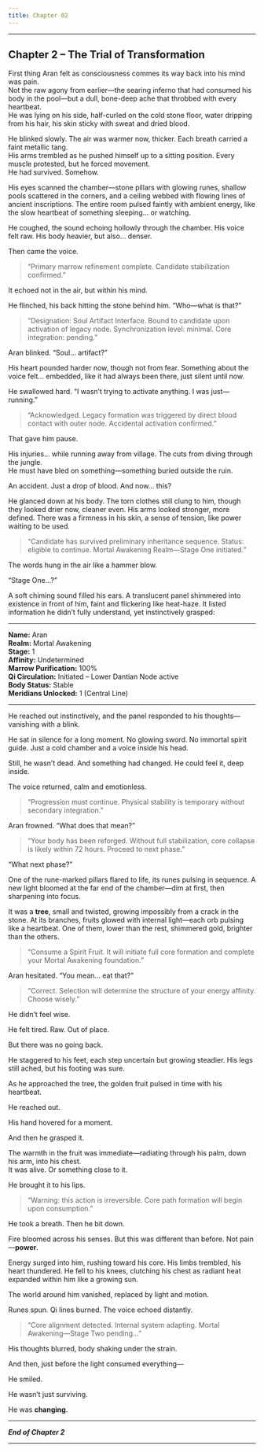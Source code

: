 ```yaml
---
title: Chapter 02
---
```


---

## **Chapter 2 – The Trial of Transformation**



First thing Aran felt as consciousness commes its way back into his mind was pain.  
Not the raw agony from earlier—the searing inferno that had consumed his body in the pool—but a dull, bone-deep ache that throbbed with every heartbeat.  
He was lying on his side, half-curled on the cold stone floor, water dripping from his hair, his skin sticky with sweat and dried blood.

He blinked slowly. The air was warmer now, thicker. Each breath carried a faint metallic tang.  
His arms trembled as he pushed himself up to a sitting position. Every muscle protested, but he forced movement.  
He had survived. Somehow.

His eyes scanned the chamber—stone pillars with glowing runes, shallow pools scattered in the corners, and a ceiling webbed with flowing lines of ancient inscriptions. The entire room pulsed faintly with ambient energy, like the slow heartbeat of something sleeping… or watching.

He coughed, the sound echoing hollowly through the chamber. His voice felt raw. His body heavier, but also… denser.

Then came the voice.

> “Primary marrow refinement complete. Candidate stabilization confirmed.”

It echoed not in the air, but within his mind.

He flinched, his back hitting the stone behind him. “Who—what is that?”

> “Designation: Soul Artifact Interface. Bound to candidate upon activation of legacy node. Synchronization level: minimal. Core integration: pending.”

Aran blinked. “Soul… artifact?”

His heart pounded harder now, though not from fear. Something about the voice felt… embedded, like it had always been there, just silent until now.

He swallowed hard. “I wasn’t trying to activate anything. I was just—running.”

> “Acknowledged. Legacy formation was triggered by direct blood contact with outer node. Accidental activation confirmed.”

That gave him pause.

His injuries… while running away from village. The cuts from diving through the jungle.  
He must have bled on something—something buried outside the ruin.

An accident. Just a drop of blood. And now… this?

He glanced down at his body. The torn clothes still clung to him, though they looked drier now, cleaner even. His arms looked stronger, more defined. There was a firmness in his skin, a sense of tension, like power waiting to be used.

> “Candidate has survived preliminary inheritance sequence. Status: eligible to continue. Mortal Awakening Realm—Stage One initiated.”

The words hung in the air like a hammer blow.

“Stage One…?”

A soft chiming sound filled his ears. A translucent panel shimmered into existence in front of him, faint and flickering like heat-haze. It listed information he didn’t fully understand, yet instinctively grasped:

---

**Name:** Aran  
**Realm:** Mortal Awakening  
**Stage:** 1  
**Affinity:** Undetermined  
**Marrow Purification:** 100%  
**Qi Circulation:** Initiated – Lower Dantian Node active  
**Body Status:** Stable  
**Meridians Unlocked:** 1 (Central Line)

---

He reached out instinctively, and the panel responded to his thoughts—vanishing with a blink.

He sat in silence for a long moment. No glowing sword. No immortal spirit guide. Just a cold chamber and a voice inside his head.

Still, he wasn’t dead. And something had changed. He could feel it, deep inside.

The voice returned, calm and emotionless.

> “Progression must continue. Physical stability is temporary without secondary integration.”

Aran frowned. “What does that mean?”

> “Your body has been reforged. Without full stabilization, core collapse is likely within 72 hours. Proceed to next phase.”

“What next phase?”

One of the rune-marked pillars flared to life, its runes pulsing in sequence. A new light bloomed at the far end of the chamber—dim at first, then sharpening into focus.

It was a **tree**, small and twisted, growing impossibly from a crack in the stone. At its branches, fruits glowed with internal light—each orb pulsing like a heartbeat. One of them, lower than the rest, shimmered gold, brighter than the others.

> “Consume a Spirit Fruit. It will initiate full core formation and complete your Mortal Awakening foundation.”

Aran hesitated. “You mean… eat that?”

> “Correct. Selection will determine the structure of your energy affinity. Choose wisely.”

He didn’t feel wise.

He felt tired. Raw. Out of place.

But there was no going back.

He staggered to his feet, each step uncertain but growing steadier. His legs still ached, but his footing was sure.

As he approached the tree, the golden fruit pulsed in time with his heartbeat.

He reached out.

His hand hovered for a moment.

And then he grasped it.

The warmth in the fruit was immediate—radiating through his palm, down his arm, into his chest.  
It was alive. Or something close to it.

He brought it to his lips.

> “Warning: this action is irreversible. Core path formation will begin upon consumption.”

He took a breath. Then he bit down.

Fire bloomed across his senses. But this was different than before. Not pain—**power**.

Energy surged into him, rushing toward his core. His limbs trembled, his heart thundered. He fell to his knees, clutching his chest as radiant heat expanded within him like a growing sun.

The world around him vanished, replaced by light and motion.

Runes spun. Qi lines burned. The voice echoed distantly.

> “Core alignment detected. Internal system adapting. Mortal Awakening—Stage Two pending…”

His thoughts blurred, body shaking under the strain.

And then, just before the light consumed everything—

He smiled.

He wasn’t just surviving.

He was **changing**.

---

***End of Chapter 2***

---
